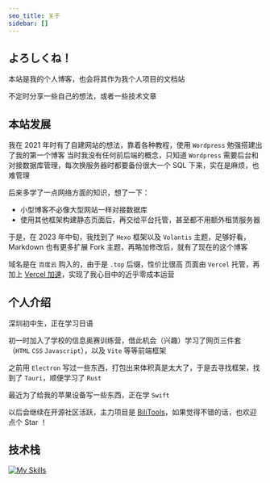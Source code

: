 ```yaml
---
seo_title: 关于
sidebar: []
---
```


## よろしくね！

本站是我的个人博客，也会将其作为我个人项目的文档站

不定时分享一些自己的想法，或者一些技术文章

## 本站发展

我在 2021 年时有了自建网站的想法，靠着各种教程，使用 `Wordpress` 勉强搭建出了我的第一个博客
当时我没有任何前后端的概念，只知道 `Wordpress` 需要后台和对接数据库管理，每次换服务器时都要备份很大一个 SQL 下来，实在是麻烦，也难管理

后来多学了一点网络方面的知识，想了一下：

- 小型博客不必像大型网站一样对接数据库
- 使用其他框架构建静态页面后，再交给平台托管，甚至都不用额外租赁服务器

于是，在 2023 年中旬，我找到了 `Hexo` 框架以及 `Volantis` 主题，足够好看，Markdown 也有更多扩展
Fork 主题，再略加修改后，就有了现在的这个博客

域名是在 `百度云` 购入的，由于是 `.top` 后缀，性价比很高
页面由 `Vercel` 托管，再加上 [Vercel 加速](https://vercel-cyfan.yt-blog.top/9952/)，实现了我心目中的近乎零成本运营

## 个人介绍

深圳初中生，正在学习日语

初一时加入了学校的信息奥赛训练营，借此机会（兴趣）学习了网页三件套（`HTML` `CSS` `Javascript`），以及 `Vite` 等等前端框架

之前用 `Electron` 写过一些东西，打包出来体积真是太大了，于是去寻找框架，找到了 `Tauri`，顺便学习了 `Rust`

最近为了给我的苹果设备写一些东西，正在学 `Swift`

以后会继续在开源社区活跃，主力项目是 [BiliTools](https://github.com/btjawa/BiliTools)，如果觉得不错的话，也欢迎点个 Star ！

## 技术栈

[![My Skills](https://skillicons.dev/icons?i=html,css,js,ts,rust,go,python,cpp,cs,nodejs,npm,vue,vite,electron,tauri,git,github,ps,pr,vscode,visualstudio)](https://skillicons.dev)